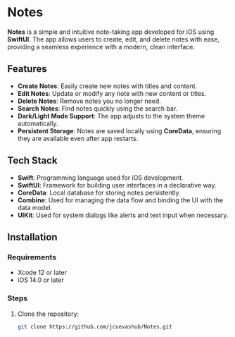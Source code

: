 # Notes

**Notes** is a simple and intuitive note-taking app developed for iOS using **SwiftUI**. The app allows users to create, edit, and delete notes with ease, providing a seamless experience with a modern, clean interface.

## Features

- **Create Notes**: Easily create new notes with titles and content.
- **Edit Notes**: Update or modify any note with new content or titles.
- **Delete Notes**: Remove notes you no longer need.
- **Search Notes**: Find notes quickly using the search bar.
- **Dark/Light Mode Support**: The app adjusts to the system theme automatically.
- **Persistent Storage**: Notes are saved locally using **CoreData**, ensuring they are available even after app restarts.

## Tech Stack

- **Swift**: Programming language used for iOS development.
- **SwiftUI**: Framework for building user interfaces in a declarative way.
- **CoreData**: Local database for storing notes persistently.
- **Combine**: Used for managing the data flow and binding the UI with the data model.
- **UIKit**: Used for system dialogs like alerts and text input when necessary.

## Installation

### Requirements

- Xcode 12 or later
- iOS 14.0 or later

### Steps

1. Clone the repository:

   ```bash
   git clone https://github.com/jcuevashub/Notes.git

